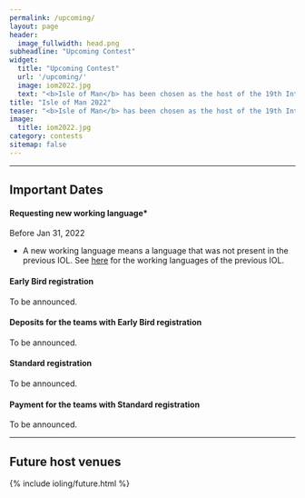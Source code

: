 ```yaml
---
permalink: /upcoming/
layout: page
header:
  image_fullwidth: head.png
subheadline: "Upcoming Contest"
widget:
  title: "Upcoming Contest"
  url: '/upcoming/'
  image: iom2022.jpg
  text: "<b>Isle of Man</b> has been chosen as the host of the 19th International Linguistics Olympiad on July 25 - 29, 2022."
title: "Isle of Man 2022"
teaser: "<b>Isle of Man</b> has been chosen as the host of the 19th International Linguistics Olympiad on July 25 - 29, 2022."
image: 
  title: iom2022.jpg
category: contests
sitemap: false
---
```


---

## Important Dates

#### Requesting new working language*
Before Jan 31, 2022

* A new working language means a language that was not present in the previous IOL. See [here](/problems/2021/) for the working languages of the previous IOL.

#### Early Bird registration
To be announced.
<!-- Jan 12 – Jan 31, 2018 -->

#### Deposits for the teams with Early Bird registration
To be announced.
<!-- Feb 1 – Feb 15, 2018 -->

#### Standard registration
To be announced.
<!-- Feb 1 – Apr 30, 2018 -->

#### Payment for the teams with Standard registration
To be announced.
<!-- Feb 1 – Apr 30, 2018 -->

---

## Future host venues

<p />

{% include ioling/future.html %}